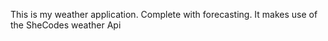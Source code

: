 This is my weather application. Complete with forecasting. It makes use of the SheCodes weather Api
